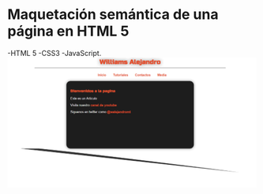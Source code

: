 # Maquetación semántica de una página en HTML 5
-HTML 5 
-CSS3 
-JavaScript.
![Alt text](https://github.com/walejandromt/webStyle1/blob/master/img.png "View")
